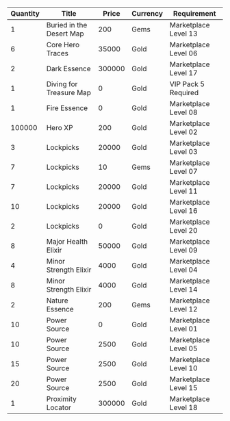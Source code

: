| Quantity | Title | Price | Currency |  Requirement |
| -------- | ----- | ----- | -------- |  ----------- |
| 1 | Buried in the Desert Map | 200 | Gems | Marketplace Level 13 |
| 6 | Core Hero Traces | 35000 | Gold | Marketplace Level 06 |
| 2 | Dark Essence | 300000 | Gold | Marketplace Level 17 |
| 1 | Diving for Treasure Map | 0 | Gold | VIP Pack 5 Required |
| 1 | Fire Essence | 0 | Gold | Marketplace Level 08 |
| 100000 | Hero XP | 200 | Gold | Marketplace Level 02 |
| 3 | Lockpicks | 20000 | Gold | Marketplace Level 03 |
| 7 | Lockpicks | 10 | Gems | Marketplace Level 07 |
| 7 | Lockpicks | 20000 | Gold | Marketplace Level 11 |
| 10 | Lockpicks | 20000 | Gold | Marketplace Level 16 |
| 2 | Lockpicks | 0 | Gold | Marketplace Level 20 |
| 8 | Major Health Elixir | 50000 | Gold | Marketplace Level 09 |
| 4 | Minor Strength Elixir | 4000 | Gold | Marketplace Level 04 |
| 8 | Minor Strength Elixir | 4000 | Gold | Marketplace Level 14 |
| 2 | Nature Essence | 200 | Gems | Marketplace Level 12 |
| 10 | Power Source | 0 | Gold | Marketplace Level 01 |
| 10 | Power Source | 2500 | Gold | Marketplace Level 05 |
| 15 | Power Source | 2500 | Gold | Marketplace Level 10 |
| 20 | Power Source | 2500 | Gold | Marketplace Level 15 |
| 1 | Proximity Locator | 300000 | Gold | Marketplace Level 18 |
